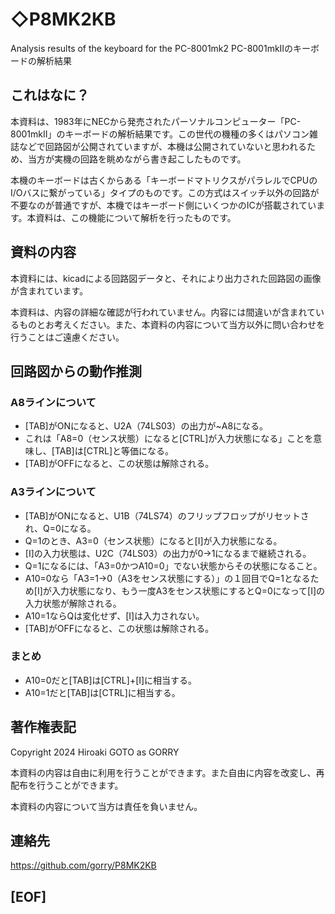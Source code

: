 
# ◇P8MK2KB
 Analysis results of the keyboard for the PC-8001mk2
PC-8001mkⅡのキーボードの解析結果

## これはなに？
本資料は、1983年にNECから発売されたパーソナルコンピューター「PC-8001mkⅡ」のキーボードの解析結果です。この世代の機種の多くはパソコン雑誌などで回路図が公開されていますが、本機は公開されていないと思われるため、当方が実機の回路を眺めながら書き起こしたものです。

本機のキーボードは古くからある「キーボードマトリクスがパラレルでCPUのI/Oバスに繋がっている」タイプのものです。この方式はスイッチ以外の回路が不要なのが普通ですが、本機ではキーボード側にいくつかのICが搭載されています。本資料は、この機能について解析を行ったものです。

## 資料の内容
本資料には、kicadによる回路図データと、それにより出力された回路図の画像が含まれています。

本資料は、内容の詳細な確認が行われていません。内容には間違いが含まれているものとお考えください。また、本資料の内容について当方以外に問い合わせを行うことはご遠慮ください。

## 回路図からの動作推測

### A8ラインについて
- [TAB]がONになると、U2A（74LS03）の出力が~A8になる。
- これは「A8=0（センス状態）になると[CTRL]が入力状態になる」ことを意味し、[TAB]は[CTRL]と等価になる。
- [TAB]がOFFになると、この状態は解除される。

### A3ラインについて
- [TAB]がONになると、U1B（74LS74）のフリップフロップがリセットされ、Q=0になる。
- Q=1のとき、A3=0（センス状態）になると[I]が入力状態になる。
- [I]の入力状態は、U2C（74LS03）の出力が0→1になるまで継続される。
- Q=1になるには、「A3=0かつA10=0」でない状態からその状態になること。
- A10=0なら「A3=1→0（A3をセンス状態にする）」の１回目でQ=1となるため[I]が入力状態になり、もう一度A3をセンス状態にするとQ=0になって[I]の入力状態が解除される。
- A10=1ならQは変化せず、[I]は入力されない。
- [TAB]がOFFになると、この状態は解除される。

### まとめ
- A10=0だと[TAB]は[CTRL]+[I]に相当する。
- A10=1だと[TAB]は[CTRL]に相当する。

## 著作権表記

Copyright 2024 Hiroaki GOTO as GORRY

本資料の内容は自由に利用を行うことができます。また自由に内容を改変し、再配布を行うことができます。

本資料の内容について当方は責任を負いません。

## 連絡先

https://github.com/gorry/P8MK2KB

## [EOF]





